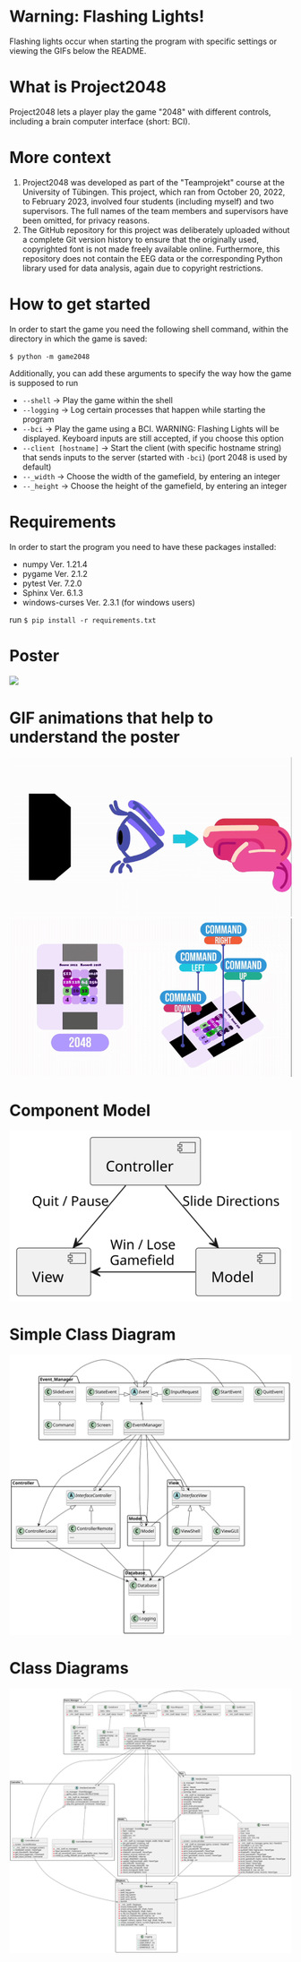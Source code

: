 # Warning: Flashing Lights!
Flashing lights occur when starting the program with specific settings or viewing the GIFs below the README.

# What is Project2048
Project2048 lets a player play the game "2048" with different controls, including a brain computer interface (short: BCI).

# More context
1. Project2048 was developed as part of the "Teamprojekt" course at the University of Tübingen. This project, which ran from October 20, 2022, to February 2023, involved four students (including myself) and two supervisors. The full names of the team members and supervisors have been omitted, for privacy reasons.
2. The GitHub repository for this project was deliberately uploaded without a complete Git version history to ensure that the originally used, copyrighted font is not made freely available online. Furthermore, this repository does not contain the EEG data or the corresponding Python library used for data analysis, again due to copyright restrictions.

# How to get started
In order to start the game you need the following shell command, within the directory in which the game is saved:

`$ python -m game2048`

Additionally, you can add these arguments to specify the way how the game is supposed to run

- `--shell` -> Play the game within the shell
- `--logging` -> Log certain processes that happen while starting the program
- `--bci` -> Play the game using a BCI. WARNING: Flashing Lights will be displayed. Keyboard inputs are still accepted, if you choose this option
- `--client [hostname]` -> Start the client (with specific hostname string) that sends inputs to the server (started with `-bci`) (port 2048 is used by default)
- `--_width` -> Choose the width of the gamefield, by entering an integer
- `--_height` -> Choose the height of the gamefield, by entering an integer

# Requirements
In order to start the program you need to have these packages installed:

- numpy Ver. 1.21.4
- pygame Ver. 2.1.2
- pytest Ver. 7.2.0
- Sphinx Ver. 6.1.3
- windows-curses Ver. 2.3.1 (for windows users)

run `$ pip install -r requirements.txt`

# Poster
<img src="./Poster.svg">

# GIF animations that help to understand the poster
<img src="./VisionRhythm.gif">
<img src="./FlashingGame.gif">

# Component Model
<img src="./ComponentModel.svg">

# Simple Class Diagram
<img src="./SimpleClassDiagram.svg">

# Class Diagrams

<img src="./ClassDiagram.svg">








